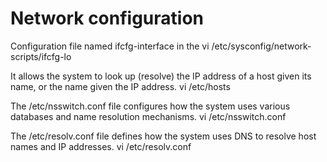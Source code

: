 # Network configuration

Configuration file named ifcfg-interface in the 
vi /etc/sysconfig/network-scripts/ifcfg-lo

It allows the system to look up (resolve) the IP address of a host given its name, or the name given the IP address. 
vi /etc/hosts

The /etc/nsswitch.conf file configures how the system uses various databases and name resolution mechanisms. 
vi /etc/nsswitch.conf

The /etc/resolv.conf file defines how the system uses DNS to resolve host names and IP addresses. 
vi /etc/resolv.conf

